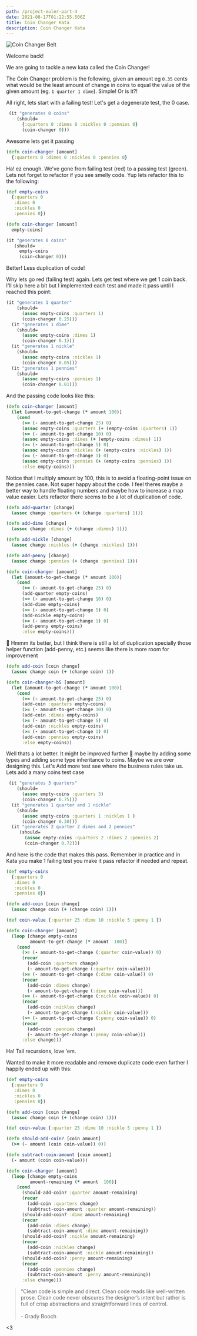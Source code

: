 ```yaml
---
path: /project-euler-part-4
date: 2021-08-17T01:22:55.506Z
title: Coin Changer Kata
description: Coin Changer Kata
---
```


![Coin Changer Belt](../assets/coin-changer.jpg)

Welcome back!

We are going to tackle a new kata called the Coin Changer!

The Coin Changer problem is the following, given an amount eg `0.35` cents what would be the least amount of change in
coins to equal the value of the given amount (eg. `1 quarter 1 dime`). Simple! Or is it?!

All right, lets start with a failing test!
Let's get a degenerate test, the 0 case.

```clojure
 (it "generates 0 coins"
    (should=
      {:quarters 0 :dimes 0 :nickles 0 :pennies 0} 
      (coin-changer 0)))
```
Awesome lets get it passing

```clojure
(defn coin-changer [amount]
  {:quarters 0 :dimes 0 :nickles 0 :pennies 0}
```

Ha! ez enough. We've gone from failing test (red) to a passing test (green). Lets not forget to refactor if you see smelly code.
Yup lets refactor this to the following:

``` clojure
(def empty-coins
  {:quarters 0
   :dimes 0
   :nickles 0
   :pennies 0})

(defn coin-changer [amount]
  empty-coins)

(it "generates 0 coins"
   (should=
     empty-coins
     (coin-changer 0)))
```

Better! Less duplication of code!

Why lets go red (failing test) again.
Lets get test where we get 1 coin back. I'll skip here a bit but I implemented each test and made it pass until I reached this point:
```clojure
(it "generates 1 quarter"
    (should=
      (assoc empty-coins :quarters 1)
      (coin-changer 0.25)))
  (it "generates 1 dime"
    (should=
      (assoc empty-coins :dimes 1)
      (coin-changer 0.1)))
  (it "generates 1 nickle"
    (should=
      (assoc empty-coins :nickles 1)
      (coin-changer 0.05)))
  (it "generates 1 pennies"
    (should=
      (assoc empty-coins :pennies 1)
      (coin-changer 0.01)))
```
And the passing code looks like this:
```clojure
(defn coin-changer [amount]
  (let [amount-to-get-change (* amount 100)]
    (cond
      (>= (- amount-to-get-change 25) 0)
      (assoc empty-coins :quarters (+ (empty-coins :quarters) 1))
      (>= (- amount-to-get-change 10) 0)
      (assoc empty-coins :dimes (+ (empty-coins :dimes) 1))
      (>= (- amount-to-get-change 5) 0)
      (assoc empty-coins :nickles (+ (empty-coins :nickles) 1))
      (>= (- amount-to-get-change 1) 0)
      (assoc empty-coins :pennies (+ (empty-coins :pennies) 1))
      :else empty-coins)))
```

Notice that I multiply amount by 100, this is to avoid a floating-point issue on the pennies case. Not super happy about the code.
I feel theres maybe a better way to handle floating numbers and maybe how to increase a map value easier.
Lets refactor there seems to be a lot of duplication of code.

```clojure
(defn add-quarter [change]
  (assoc change :quarters (+ (change :quarters) 1)))

(defn add-dime [change]
  (assoc change :dimes (+ (change :dimes) 1)))

(defn add-nickle [change]
  (assoc change :nickles (+ (change :nickles) 1)))

(defn add-penny [change]
  (assoc change :pennies (+ (change :pennies) 1)))

(defn coin-changer [amount]
  (let [amount-to-get-change (* amount 100)]
    (cond
      (>= (- amount-to-get-change 25) 0)
      (add-quarter empty-coins)
      (>= (- amount-to-get-change 10) 0)
      (add-dime empty-coins)
      (>= (- amount-to-get-change 5) 0)
      (add-nickle empty-coins)
      (>= (- amount-to-get-change 1) 0)
      (add-penny empty-coins)
      :else empty-coins)))
```

🤔 Hmmm its better, but I think there is still a lot of duplication specially those helper function (add-penny, etc.) seems
like there is more room for improvement

```clojure
(defn add-coin [coin change]
  (assoc change coin (+ (change coin) 1))

(defn coin-changer-b5 [amount]
  (let [amount-to-get-change (* amount 100)]
    (cond
      (>= (- amount-to-get-change 25) 0)
      (add-coin :quarters empty-coins)
      (>= (- amount-to-get-change 10) 0)
      (add-coin :dimes empty-coins)
      (>= (- amount-to-get-change 5) 0)
      (add-coin :nickles empty-coins)
      (>= (- amount-to-get-change 1) 0)
      (add-coin :pennies empty-coins)
      :else empty-coins))
```

Well thats a lot better. It might be improved further 🤔 maybe by adding some types and adding some type inheritance  to coins.
Maybe we are over designing this. Let's Add more test see where the business rules take us.
Lets add a many coins test case

```clojure
 (it "generates 3 quarters"
    (should=
      (assoc empty-coins :quarters 3)
      (coin-changer 0.75)))
  (it "generates 1 quarter and 1 nickle"
    (should=
      (assoc empty-coins :quarters 1 :nickles 1 )
      (coin-changer 0.30)))
  (it "generates 2 quarter 2 dimes and 2 pennies"
     (should=
       (assoc empty-coins :quarters 2 :dimes 2 :pennies 2)
       (coin-changer 0.72)))
```

And here is the code that makes this pass. Remember in practice and in Kata you make 1 failing test you make it pass refactor if needed and repeat.

```clojure
(def empty-coins
  {:quarters 0
   :dimes 0
   :nickles 0
   :pennies 0})

(defn add-coin [coin change]
  (assoc change coin (+ (change coin) 1)))

(def coin-value {:quarter 25 :dime 10 :nickle 5 :penny 1 })

(defn coin-changer [amount]
  (loop [change empty-coins
         amount-to-get-change (* amount  100)]
    (cond
      (>= (- amount-to-get-change (:quarter coin-value)) 0)
      (recur
        (add-coin :quarters change)
        (- amount-to-get-change (:quarter coin-value)))
      (>= (- amount-to-get-change (:dime coin-value)) 0)
      (recur
        (add-coin :dimes change)
        (- amount-to-get-change (:dime coin-value)))
      (>= (- amount-to-get-change (:nickle coin-value)) 0)
      (recur
        (add-coin :nickles change)
        (- amount-to-get-change (:nickle coin-value)))
      (>= (- amount-to-get-change (:penny coin-value)) 0)
      (recur
        (add-coin :pennies change)
        (- amount-to-get-change (:penny coin-value)))
      :else change)))
```

Ha! Tail recursions, love 'em.

Wanted to make it more readable and remove duplicate code even further I happily ended up with this:
```clojure
(def empty-coins
  {:quarters 0
   :dimes 0
   :nickles 0
   :pennies 0})

(defn add-coin [coin change]
  (assoc change coin (+ (change coin) 1)))

(def coin-value {:quarter 25 :dime 10 :nickle 5 :penny 1 })

(defn should-add-coin? [coin amount]
  (>= (- amount (coin coin-value)) 0))

(defn subtract-coin-amount [coin amount]
  (- amount (coin coin-value)))

(defn coin-changer [amount]
  (loop [change empty-coins
         amount-remaining (* amount  100)]
    (cond
      (should-add-coin? :quarter amount-remaining)
      (recur
        (add-coin :quarters change)
        (subtract-coin-amount :quarter amount-remaining))
      (should-add-coin? :dime amount-remaining)
      (recur
        (add-coin :dimes change)
        (subtract-coin-amount :dime amount-remaining))
      (should-add-coin? :nickle amount-remaining)
      (recur
        (add-coin :nickles change)
        (subtract-coin-amount :nickle amount-remaining))
      (should-add-coin? :penny amount-remaining)
      (recur
        (add-coin :pennies change)
        (subtract-coin-amount :penny amount-remaining))
      :else change)))
```

>“Clean code is simple and direct. Clean code reads like well-written prose. Clean code never obscures the designer’s intent but rather is full of crisp abstractions and straightforward lines of control.
> <br></br> - Grady Booch 

<3


